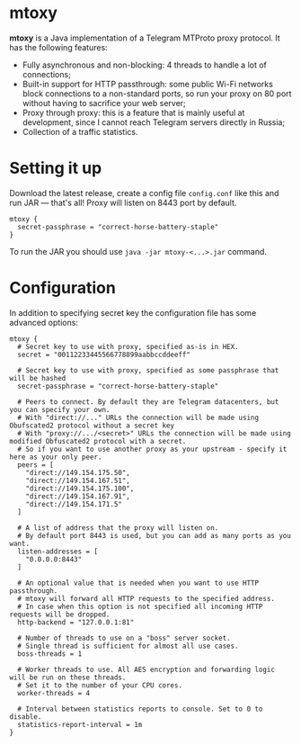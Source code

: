 mtoxy
=====

**mtoxy** is a Java implementation of a Telegram MTProto proxy protocol. It has the following features:

* Fully asynchronous and non-blocking: 4 threads to handle a lot of connections;
* Built-in support for HTTP passthrough: some public Wi-Fi networks block connections to a non-standard ports, so run your proxy on 80 port without having to sacrifice your web server;
* Proxy through proxy: this is a feature that is mainly useful at development, since I cannot reach Telegram servers directly in Russia;
* Collection of a traffic statistics.

Setting it up
=============

Download the latest release, create a config file `config.conf` like this and run JAR — that's all! Proxy will listen on 8443 port by default.

```
mtoxy {
  secret-passphrase = "correct-horse-battery-staple"
}
```

To run the JAR you should use `java -jar mtoxy-<...>.jar` command.

Configuration
=============

In addition to specifying secret key the configuration file has some advanced options:

```
mtoxy {
  # Secret key to use with proxy, specified as-is in HEX.
  secret = "00112233445566778899aabbccddeeff"
  
  # Secret key to use with proxy, specified as some passphrase that will be hashed
  secret-passphrase = "correct-horse-battery-staple"

  # Peers to connect. By default they are Telegram datacenters, but you can specify your own.
  # With "direct://..." URLs the connection will be made using Obufscated2 protocol without a secret key
  # With "proxy://.../<secret>" URLs the connection will be made using modified Obfuscated2 protocol with a secret.
  # So if you want to use another proxy as your upstream - specify it here as your only peer.
  peers = [
    "direct://149.154.175.50",
    "direct://149.154.167.51",
    "direct://149.154.175.100",
    "direct://149.154.167.91",
    "direct://149.154.171.5"
  ]

  # A list of address that the proxy will listen on. 
  # By default port 8443 is used, but you can add as many ports as you want.
  listen-addresses = [
    "0.0.0.0:8443"
  ]

  # An optional value that is needed when you want to use HTTP passthrough.
  # mtoxy will forward all HTTP requests to the specified address.
  # In case when this option is not specified all incoming HTTP requests will be dropped.
  http-backend = "127.0.0.1:81"
  
  # Number of threads to use on a "boss" server socket. 
  # Single thread is sufficient for almost all use cases.
  boss-threads = 1
  
  # Worker threads to use. All AES encryption and forwarding logic will be run on these threads.
  # Set it to the number of your CPU cores.
  worker-threads = 4
  
  # Interval between statistics reports to console. Set to 0 to disable.
  statistics-report-interval = 1m
}
```